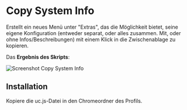 # Copy System Info
Erstellt ein neues Menü unter "Extras", das die Möglichkeit bietet, seine eigene Konfiguration 
(entweder separat, oder alles zusammen. Mit, oder ohne Infos/Beschreibungen) mit einem Klick in die Zwischenablage zu kopieren.

Das **Ergebnis des Skripts**:

![Screenshot Copy System Info](https://github.com/ardiman/userChrome.js/raw/master/copysysinfo/scr_copysysinfo.png)

## Installation
Kopiere die uc.js-Datei in den Chromeordner des Profils.

